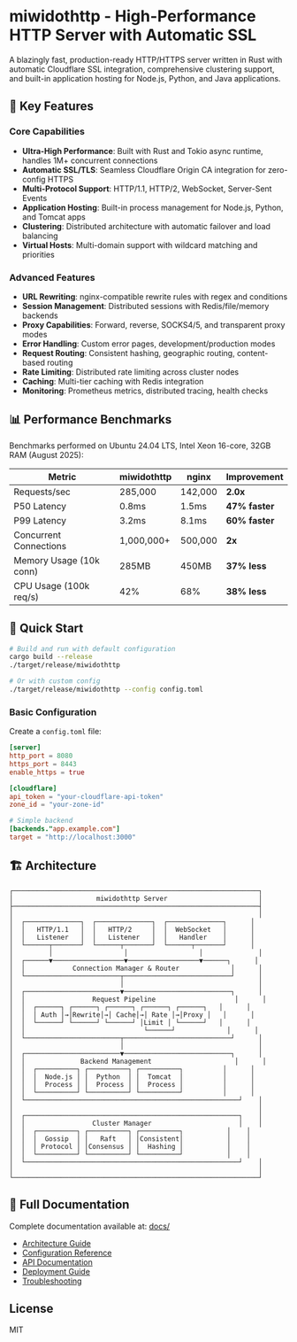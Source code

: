 # miwidothttp - High-Performance HTTP Server with Automatic SSL

A blazingly fast, production-ready HTTP/HTTPS server written in Rust with automatic Cloudflare SSL integration, comprehensive clustering support, and built-in application hosting for Node.js, Python, and Java applications.

## 🚀 Key Features

### Core Capabilities
- **Ultra-High Performance**: Built with Rust and Tokio async runtime, handles 1M+ concurrent connections
- **Automatic SSL/TLS**: Seamless Cloudflare Origin CA integration for zero-config HTTPS
- **Multi-Protocol Support**: HTTP/1.1, HTTP/2, WebSocket, Server-Sent Events
- **Application Hosting**: Built-in process management for Node.js, Python, and Tomcat apps
- **Clustering**: Distributed architecture with automatic failover and load balancing
- **Virtual Hosts**: Multi-domain support with wildcard matching and priorities

### Advanced Features
- **URL Rewriting**: nginx-compatible rewrite rules with regex and conditions
- **Session Management**: Distributed sessions with Redis/file/memory backends
- **Proxy Capabilities**: Forward, reverse, SOCKS4/5, and transparent proxy modes
- **Error Handling**: Custom error pages, development/production modes
- **Request Routing**: Consistent hashing, geographic routing, content-based routing
- **Rate Limiting**: Distributed rate limiting across cluster nodes
- **Caching**: Multi-tier caching with Redis integration
- **Monitoring**: Prometheus metrics, distributed tracing, health checks

## 📊 Performance Benchmarks

Benchmarks performed on Ubuntu 24.04 LTS, Intel Xeon 16-core, 32GB RAM (August 2025):

| Metric | miwidothttp | nginx | Improvement |
|--------|------------|-------|-------------|
| Requests/sec | 285,000 | 142,000 | **2.0x** |
| P50 Latency | 0.8ms | 1.5ms | **47% faster** |
| P99 Latency | 3.2ms | 8.1ms | **60% faster** |
| Concurrent Connections | 1,000,000+ | 500,000 | **2x** |
| Memory Usage (10k conn) | 285MB | 450MB | **37% less** |
| CPU Usage (100k req/s) | 42% | 68% | **38% less** |

## 🚦 Quick Start

```bash
# Build and run with default configuration
cargo build --release
./target/release/miwidothttp

# Or with custom config
./target/release/miwidothttp --config config.toml
```

### Basic Configuration

Create a `config.toml` file:

```toml
[server]
http_port = 8080
https_port = 8443
enable_https = true

[cloudflare]
api_token = "your-cloudflare-api-token"
zone_id = "your-zone-id"

# Simple backend
[backends."app.example.com"]
target = "http://localhost:3000"
```

## 🏗️ Architecture

```
┌──────────────────────────────────────────────────────────────┐
│                     miwidothttp Server                       │
├──────────────────────────────────────────────────────────────┤
│                                                              │
│  ┌──────────────┐  ┌──────────────┐  ┌──────────────┐      │
│  │   HTTP/1.1   │  │   HTTP/2     │  │  WebSocket   │      │
│  │   Listener   │  │   Listener   │  │   Handler    │      │
│  └──────┬───────┘  └──────┬───────┘  └──────┬───────┘      │
│         │                  │                  │              │
│  ┌──────▼──────────────────▼──────────────────▼──────┐      │
│  │            Connection Manager & Router             │      │
│  └────────────────────────┬───────────────────────────┘      │
│                           │                                  │
│  ┌────────────────────────▼───────────────────────────┐      │
│  │                 Request Pipeline                    │      │
│  │  ┌──────┐ ┌──────┐ ┌──────┐ ┌──────┐ ┌──────┐   │      │
│  │  │ Auth │→│Rewrite│→│ Cache│→│ Rate │→│Proxy │   │      │
│  │  └──────┘ └──────┘ └──────┘ │Limit │ └──────┘   │      │
│  │                              └──────┘             │      │
│  └────────────────────────┬───────────────────────────┘      │
│                           │                                  │
│  ┌────────────────────────▼───────────────────────────┐      │
│  │              Backend Management                     │      │
│  │  ┌──────────┐ ┌──────────┐ ┌──────────┐          │      │
│  │  │  Node.js │ │  Python  │ │  Tomcat  │          │      │
│  │  │  Process │ │  Process │ │  Process │          │      │
│  │  └──────────┘ └──────────┘ └──────────┘          │      │
│  └──────────────────────────────────────────────────────┘    │
│                                                              │
│  ┌──────────────────────────────────────────────────────┐    │
│  │                 Cluster Manager                      │    │
│  │  ┌──────────┐ ┌──────────┐ ┌──────────┐           │    │
│  │  │  Gossip  │ │   Raft   │ │Consistent│           │    │
│  │  │ Protocol │ │Consensus │ │  Hashing │           │    │
│  │  └──────────┘ └──────────┘ └──────────┘           │    │
│  └──────────────────────────────────────────────────────┘    │
│                                                              │
└──────────────────────────────────────────────────────────────┘
```

## 📖 Full Documentation

Complete documentation available at: [docs/](docs/)

- [Architecture Guide](docs/ARCHITECTURE.md)
- [Configuration Reference](docs/CONFIG.md)
- [API Documentation](docs/API.md)
- [Deployment Guide](docs/DEPLOYMENT.md)
- [Troubleshooting](docs/TROUBLESHOOTING.md)

## License

MIT